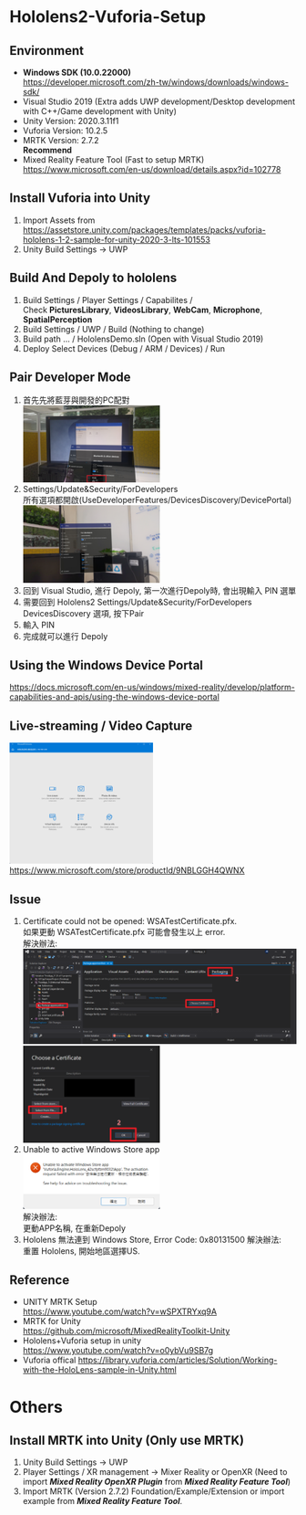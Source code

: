 # Hololens2-Vuforia-Setup
## Environment
 - **Windows SDK (10.0.22000)**  
 https://developer.microsoft.com/zh-tw/windows/downloads/windows-sdk/ 
 - Visual Studio 2019 (Extra adds UWP development/Desktop development with C++/Game development with Unity)  
 - Unity Version: 2020.3.11f1   
 - Vuforia Version: 10.2.5
 - MRTK Version: 2.7.2  
 __Recommend__  
 - Mixed Reality Feature Tool (Fast to setup MRTK)  
 https://www.microsoft.com/en-us/download/details.aspx?id=102778
  
## Install Vuforia into Unity
1. Import Assets from  
   https://assetstore.unity.com/packages/templates/packs/vuforia-hololens-1-2-sample-for-unity-2020-3-lts-101553  
3. Unity Build Settings -> UWP  
  
## Build And Depoly to hololens 
1. Build Settings / Player Settings / Capabilites /  
Check **PicturesLibrary**, **VideosLibrary**, **WebCam**, **Microphone**, **SpatialPerception** 
2. Build Settings / UWP / Build (Nothing to change) 
3. Build path ... / HololensDemo.sln (Open with Visual Studio 2019)  
4. Deploy Select Devices (Debug / ARM / Devices) / Run 

## Pair Developer Mode
1. 首先先將藍芽與開發的PC配對  
<img src="https://github.com/shinn716/Hololens-Vuforia-Setup/blob/main/images/Snipaste_2021-10-20_09-02-34.png"  alt="Cover" width="50%" /></a>  
2. Settings/Update&Security/ForDevelopers  
   所有選項都開啟(UseDeveloperFeatures/DevicesDiscovery/DevicePortal)  
<img src="https://github.com/shinn716/Hololens-Vuforia-Setup/blob/main/images/20211019_225739_HoloLens.jpg"  alt="Cover" width="50%" /></a>  
3. 回到 Visual Studio, 進行 Depoly, 第一次進行Depoly時, 會出現輸入 PIN 選單  
4. 需要回到 Hololens2 Settings/Update&Security/ForDevelopers DevicesDiscovery 選項, 按下Pair
5. 輸入 PIN  
6. 完成就可以進行 Depoly  
   
## Using the Windows Device Portal  
 https://docs.microsoft.com/en-us/windows/mixed-reality/develop/platform-capabilities-and-apis/using-the-windows-device-portal  

## Live-streaming / Video Capture  
<img src="https://github.com/shinn716/Hololens-Vuforia-Setup/blob/main/images/Snipaste_2021-10-20_09-01-14.png" alt="Cover" width="50%"/></a>  
https://www.microsoft.com/store/productId/9NBLGGH4QWNX  
  
## Issue  
1. Certificate could not be opened: WSATestCertificate.pfx.  
如果更動 WSATestCertificate.pfx 可能會發生以上 error.  
解決辦法:  
<img src="https://github.com/shinn716/Hololens-Vuforia-Setup/blob/main/images/Snipaste_2021-10-20_08-38-38.png" /></a>  
<img src="https://github.com/shinn716/Hololens-Vuforia-Setup/blob/main/images/Snipaste_2021-10-20_09-06-01.png" alt="Cover" width="50%" /></a>  
2. Unable to active Windows Store app  
<img src="https://github.com/shinn716/Hololens-Vuforia-Setup/blob/main/images/Snipaste_2021-10-14_16-06-18.png" alt="Cover" width="50%" /></a>  
解決辦法:  
更動APP名稱, 在重新Depoly  
3. Hololens 無法連到 Windows Store, Error Code: 0x80131500
解決辦法:  
重置 Hololens, 開始地區選擇US.  
  
## Reference
 - UNITY MRTK Setup  
 https://www.youtube.com/watch?v=wSPXTRYxq9A
 - MRTK for Unity  
 https://github.com/microsoft/MixedRealityToolkit-Unity
 - Hololens+Vuforia setup in unity  
 https://www.youtube.com/watch?v=o0ybVu9SB7g  
 - Vuforia offical
 https://library.vuforia.com/articles/Solution/Working-with-the-HoloLens-sample-in-Unity.html  
   
# Others
## Install MRTK into Unity (Only use MRTK)
1. Unity Build Settings -> UWP
2. Player Settings / XR management -> Mixer Reality or OpenXR (Need to import ***Mixed Reality OpenXR Plugin*** from ***Mixed Reality Feature Tool***)
3. Import MRTK (Version 2.7.2) Foundation/Example/Extension or import example from ***Mixed Reality Feature Tool***.  
